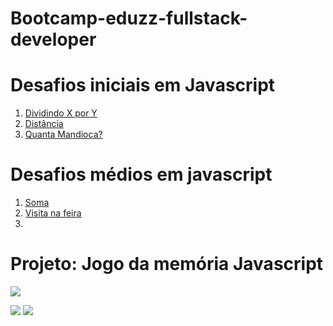 # Bootcamp-eduzz-fullstack-developer


# Desafios iniciais em Javascript
<ol>
<li><a  href = "javascript/desafios/Dividindo X por Y.js">Dividindo X por Y</a></li>
<li><a href = "javascript/desafios/distancia.js">Distância</a></li>
<li><a href = "javascript/desafios/quantamandioca.js">Quanta Mandioca?</a></li>
</ol>

# Desafios médios em javascript
<ol>
<li><a  href = "javascript/desafios/soma.js">Soma</a></li>
<li><a href = "javascript/desafios/Visita na feira.js">Visita na feira</a></li>
<li><a href = "javascript/desafios/"></a></li>
</ol>

# Projeto: Jogo da memória Javascript


<img src = "preview.gif">

<a href = "https://github.com/nivandosoares/javascript-memory-game"><img src = "https://img.shields.io/badge/GitHub-100000?style=for-the-badge&logo=github&logoColor=white"></a>
<a href = "javascript-memory-game.vercel.app"><img src = "https://img.shields.io/badge/Vercel-000000?style=for-the-badge&logo=vercel&logoColor=white"></a>
